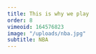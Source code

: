 ```yaml
---
title: This is why we play
order: 8
vimeoid: 164576823
image: "/uploads/nba.jpg"
subtitle: NBA
---
```

